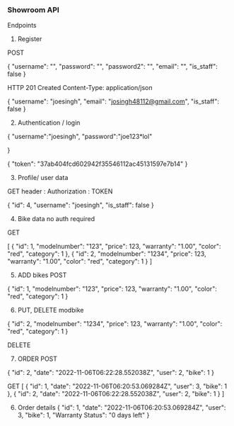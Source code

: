 ### Showroom API

Endpoints

1. Register

POST 

{
    "username": "",
    "password": "",
    "password2": "",
    "email": "",
    "is_staff": false
}

HTTP 201 Created
Content-Type: application/json

{
    "username": "joesingh",
    "email": "josingh48112@gmail.com",
    "is_staff": false
}

2. Authentication / login

{
    "username":"joesingh",
    "password":"joe123*lol"
    
}

{
    "token": "37ab404fcd602942f35546112ac45131597e7b14"
}

3. Profile/ user data

GET 
header : Authorization : TOKEN <your token>

{
    "id": 4,
    "username": "joesingh",
    "is_staff": false
}

4. Bike data
no auth required

GET

[
    {
        "id": 1,
        "modelnumber": "123",
        "price": 123,
        "warranty": "1.00",
        "color": "red",
        "category": 1
    },
    {
        "id": 2,
        "modelnumber": "1234",
        "price": 123,
        "warranty": "1.00",
        "color": "red",
        "category": 1
    }
]

5. ADD bikes
POST

{
        "id": 1,
        "modelnumber": "123",
        "price": 123,
        "warranty": "1.00",
        "color": "red",
        "category": 1
    }

6. PUT, DELETE modbike

{
        "id": 2,
        "modelnumber": "1234",
        "price": 123,
        "warranty": "1.00",
        "color": "red",
        "category": 1
    }

DELETE


7. ORDER 
POST

{
    "id": 2,
    "date": "2022-11-06T06:22:28.552038Z",
    "user": 2,
    "bike": 1
}

GET
[
    {
        "id": 1,
        "date": "2022-11-06T06:20:53.069284Z",
        "user": 3,
        "bike": 1
    },
    {
        "id": 2,
        "date": "2022-11-06T06:22:28.552038Z",
        "user": 2,
        "bike": 1
    }
]

6. Order details
{
    "id": 1,
    "date": "2022-11-06T06:20:53.069284Z",
    "user": 3,
    "bike": 1,
    "Warranty Status": "0 days left"
}